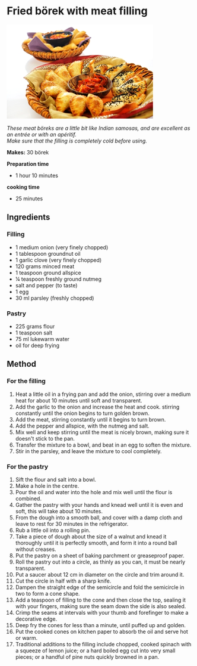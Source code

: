 # Fried börek with meat filling

![Borek](resources/borek.jpg)

*These meat böreks are a little bit like Indian samosas, and are excellent as an entrée or with an apéritif.*   
*Make sure that the filling is completely cold before using.*

**Makes:**  30 börek

**Preparation time**
- 1 hour 10 minutes

**cooking time**
- 25 minutes

## Ingredients

### Filling
- 1 medium onion (very finely chopped)
- 1 tablespoon groundnut oil
- 1 garlic clove (very finely chopped)
- 120 grams minced meat
- 1 teaspoon ground allspice
- ¼ teaspoon freshly ground nutmeg
- salt and pepper (to taste)
- 1 egg
- 30 ml parsley (freshly chopped)
### Pastry
- 225 grams flour
- 1 teaspoon salt
- 75 ml lukewarm water
- oil for deep frying

## Method
### For the filling
1. Heat a little oil in a frying pan and add the onion, stirring over a medium heat for about 10 minutes until soft and transparent.
1. Add the garlic to the onion and increase the heat and cook. stirring constantly until the onion begins to turn golden brown.
1. Add the meat, stirring constantly until it begins to turn brown.
1. Add the pepper and allspice, with the nutmeg and salt.
1. Mix well and keep stirring until the meat is nicely brown, making sure it doesn't stick to the pan.
1. Transfer the mixture to a bowl, and beat in an egg to soften the mixture.
1. Stir in the parsley, and leave the mixture to cool completely.

### For the pastry
1. Sift the flour and salt into a bowl.
1. Make a hole in the centre.
1. Pour the oil and water into the hole and mix well until the flour is combined.
1. Gather the pastry with your hands and knead well until it is even and soft, this will take about 10 minutes.
1. From the dough into a smooth ball, and cover with a damp cloth and leave to rest for 30 minutes in the refrigerator.
1. Rub a little oil into a rolling pin.
1. Take a piece of dough about the size of a walnut and knead it thoroughly until it is perfectly smooth, and form it into a round ball without creases.
1. Put the pastry on a sheet of baking parchment or greaseproof paper.
1. Roll the pastry out into a circle, as thinly as you can, it must be nearly transparent.
1. Put a saucer about 12 cm in diameter on the circle and trim around it.
1. Cut the circle in half with a sharp knife.
1. Dampen the straight edge of the semicircle and fold the semicircle in two to form a cone shape.
1. Add a teaspoon of filling to the cone and then close the top, sealing it with your fingers, making sure the seam down the side is also sealed.
1. Crimp the seams at intervals with your thumb and forefinger to make a decorative edge.
1. Deep fry the cones for less than a minute, until puffed up and golden.
1. Put the cooked cones on kitchen paper to absorb the oil and serve hot or warm.
1. Traditional additions to the filling include chopped, cooked spinach with a squeeze of lemon juice; or a hard boiled egg cut into very small pieces; or a handful of pine nuts quickly browned in a pan.